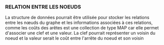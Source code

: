### RELATION ENTRE LES NOEUDS

La structure de données pourrait être utilisée pour stocker les relations entre les nœuds du graphe et les informations associées à ces relations, comme les coûts des arêtes est une collection de type MAP car elle permet d'associer une clef et une valeur. 
La clef pourrait représenter un voisin du noeud et la valeur serait le coût entre l'arrête du noeud et son voisin

